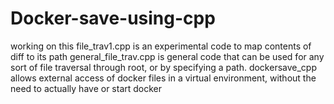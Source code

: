 # Docker-save-using-cpp
working on this
file_trav1.cpp is an experimental code to map contents of diff to its path
general_file_trav.cpp is general code that can be used for any sort of file traversal through root, or by specifying a path.
dockersave_cpp allows external access of docker files in a virtual environment, without the need to actually have or start docker
